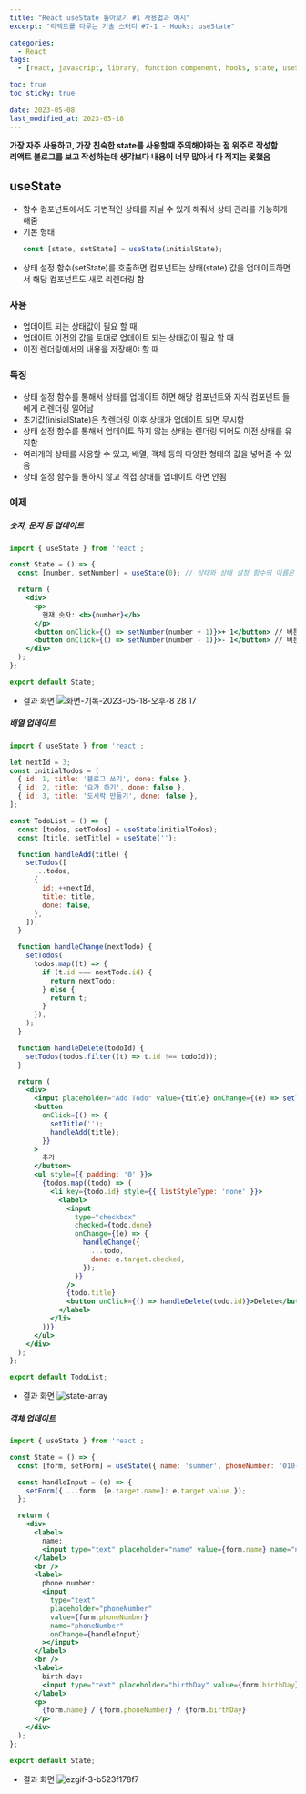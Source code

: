 ```yaml
---
title: "React useState 톺아보기 #1 사용법과 예시"
excerpt: "리액트를 다루는 기술 스터디 #7-1 - Hooks: useState"

categories:
  - React
tags:
  - [react, javascript, library, function component, hooks, state, useState]

toc: true
toc_sticky: true
 
date: 2023-05-08
last_modified_at: 2023-05-18
---
```


**가장 자주 사용하고, 가장 친숙한 state를 사용할때 주의해야하는 점 위주로 작성함**     
**리액트 블로그를 보고 작성하는데 생각보다 내용이 너무 많아서 다 적지는 못했음**

## useState
- 함수 컴포넌트에서도 가변적인 상태를 지닐 수 있게 해줘서 상태 관리를 가능하게 해줌
- 기본 형태
  ```js
  const [state, setState] = useState(initialState);
  ```
- 상태 설정 함수(setState)를 호출하면 컴포넌트는 상태(state) 값을 업데이트하면서 해당 컴포넌트도 새로 리렌더링 함

### 사용
- 업데이트 되는 상태값이 필요 할 때
- 업데이트 이전의 값을 토대로 업데이트 되는 상태값이 필요 할 때
- 이전 렌더링에서의 내용을 저장해야 할 때

### 특징
- 상태 설정 함수를 통해서 상태를 업데이트 하면 해당 컴포넌트와 자식 컴포넌트 들에게 리렌더링 일어남
- 초기값(inisialState)은 첫렌더링 이후 상태가 업데이트 되면 무시함
- 상태 설정 함수를 통해서 업데이트 하지 않는 상태는 렌더링 되어도 이전 상태를 유지함
- 여러개의 상태를 사용할 수 있고, 배열, 객체 등의 다양한 형태의 값을 넣어줄 수 있음
- 상태 설정 함수를 통하지 않고 직접 상태를 업데이트 하면 안됨

### 예제
##### 숫자, 문자 등 업데이트
  ```jsx
  import { useState } from 'react';

  const State = () => {
    const [number, setNumber] = useState(0); // 상태와 상태 설정 함수의 이름은 편하게 지어주면 된다.

    return (
      <div>
        <p>
          현재 숫자: <b>{number}</b>
        </p>
        <button onClick={() => setNumber(number + 1)}>+ 1</button> // 버튼을 누르면 +1 해주는 이벤트를 걸었다.
        <button onClick={() => setNumber(number - 1)}>- 1</button> // 버튼을 누르면 -1 해주는 이벤트를 걸었다.
      </div>
    );
  };

  export default State;
  ```

  - 결과 화면
    ![화면-기록-2023-05-18-오후-8 28 17](https://github.com/sunmerrr/sunmerrr.github.io/assets/65106740/fb33a578-15da-4eb2-a6ad-37cacf90e866)

##### 배열 업데이트
  ```jsx
  import { useState } from 'react';

  let nextId = 3;
  const initialTodos = [
    { id: 1, title: '블로그 쓰기', done: false },
    { id: 2, title: '요가 하기', done: false },
    { id: 3, title: '도시락 만들기', done: false },
  ];

  const TodoList = () => {
    const [todos, setTodos] = useState(initialTodos);
    const [title, setTitle] = useState('');

    function handleAdd(title) {
      setTodos([
        ...todos,
        {
          id: ++nextId,
          title: title,
          done: false,
        },
      ]);
    }

    function handleChange(nextTodo) {
      setTodos(
        todos.map((t) => {
          if (t.id === nextTodo.id) {
            return nextTodo;
          } else {
            return t;
          }
        }),
      );
    }

    function handleDelete(todoId) {
      setTodos(todos.filter((t) => t.id !== todoId));
    }

    return (
      <div>
        <input placeholder="Add Todo" value={title} onChange={(e) => setTitle(e.target.value)} />
        <button
          onClick={() => {
            setTitle('');
            handleAdd(title);
          }}
        >
          추가
        </button>
        <ul style={{ padding: '0' }}>
          {todos.map((todo) => (
            <li key={todo.id} style={{ listStyleType: 'none' }}>
              <label>
                <input
                  type="checkbox"
                  checked={todo.done}
                  onChange={(e) => {
                    handleChange({
                      ...todo,
                      done: e.target.checked,
                    });
                  }}
                />
                {todo.title}
                <button onClick={() => handleDelete(todo.id)}>Delete</button>
              </label>
            </li>
          ))}
        </ul>
      </div>
    );
  };

  export default TodoList;
  ```
  
  - 결과 화면
    ![state-array](https://github.com/sunmerrr/sunmerrr.github.io/assets/65106740/ada5f40d-f1a4-44c8-83c3-24a591424ac6)

  
##### 객체 업데이트
  ```jsx
  import { useState } from 'react';

  const State = () => {
    const [form, setForm] = useState({ name: 'summer', phoneNumber: '010-', birthDay: '2023.' });

    const handleInput = (e) => {
      setForm({ ...form, [e.target.name]: e.target.value });
    };

    return (
      <div>
        <label>
          name:
          <input type="text" placeholder="name" value={form.name} name="name" onChange={handleInput}></input>
        </label>
        <br />
        <label>
          phone number:
          <input
            type="text"
            placeholder="phoneNumber"
            value={form.phoneNumber}
            name="phoneNumber"
            onChange={handleInput}
          ></input>
        </label>
        <br />
        <label>
          birth day:
          <input type="text" placeholder="birthDay" value={form.birthDay} name="birthDay" onChange={handleInput}></input>
        </label>
        <p>
          {form.name} / {form.phoneNumber} / {form.birthDay}
        </p>
      </div>
    );
  };

  export default State;
  ```

  - 결과 화면
    ![ezgif-3-b523f178f7](https://github.com/sunmerrr/sunmerrr.github.io/assets/65106740/28db2de5-a7b3-402d-98a2-f628b0f8c850)
